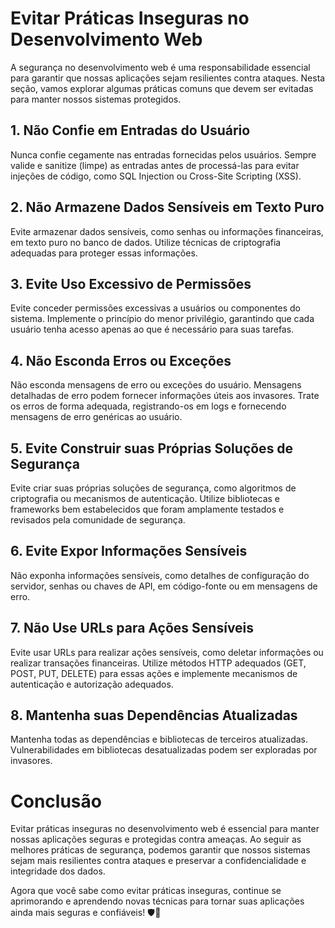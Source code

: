 # Evitar Práticas Inseguras no Desenvolvimento Web

A segurança no desenvolvimento web é uma responsabilidade essencial para garantir que nossas aplicações sejam resilientes contra ataques. Nesta seção, vamos explorar algumas práticas comuns que devem ser evitadas para manter nossos sistemas protegidos.

## 1. Não Confie em Entradas do Usuário
Nunca confie cegamente nas entradas fornecidas pelos usuários. Sempre valide e sanitize (limpe) as entradas antes de processá-las para evitar injeções de código, como SQL Injection ou Cross-Site Scripting (XSS).

## 2. Não Armazene Dados Sensíveis em Texto Puro
Evite armazenar dados sensíveis, como senhas ou informações financeiras, em texto puro no banco de dados. Utilize técnicas de criptografia adequadas para proteger essas informações.

## 3. Evite Uso Excessivo de Permissões
Evite conceder permissões excessivas a usuários ou componentes do sistema. Implemente o princípio do menor privilégio, garantindo que cada usuário tenha acesso apenas ao que é necessário para suas tarefas.

## 4. Não Esconda Erros ou Exceções
Não esconda mensagens de erro ou exceções do usuário. Mensagens detalhadas de erro podem fornecer informações úteis aos invasores. Trate os erros de forma adequada, registrando-os em logs e fornecendo mensagens de erro genéricas ao usuário.

## 5. Evite Construir suas Próprias Soluções de Segurança
Evite criar suas próprias soluções de segurança, como algoritmos de criptografia ou mecanismos de autenticação. Utilize bibliotecas e frameworks bem estabelecidos que foram amplamente testados e revisados pela comunidade de segurança.

## 6. Evite Expor Informações Sensíveis
Não exponha informações sensíveis, como detalhes de configuração do servidor, senhas ou chaves de API, em código-fonte ou em mensagens de erro.

## 7. Não Use URLs para Ações Sensíveis
Evite usar URLs para realizar ações sensíveis, como deletar informações ou realizar transações financeiras. Utilize métodos HTTP adequados (GET, POST, PUT, DELETE) para essas ações e implemente mecanismos de autenticação e autorização adequados.

## 8. Mantenha suas Dependências Atualizadas
Mantenha todas as dependências e bibliotecas de terceiros atualizadas. Vulnerabilidades em bibliotecas desatualizadas podem ser exploradas por invasores.

# Conclusão
Evitar práticas inseguras no desenvolvimento web é essencial para manter nossas aplicações seguras e protegidas contra ameaças. Ao seguir as melhores práticas de segurança, podemos garantir que nossos sistemas sejam mais resilientes contra ataques e preservar a confidencialidade e integridade dos dados.

Agora que você sabe como evitar práticas inseguras, continue se aprimorando e aprendendo novas técnicas para tornar suas aplicações ainda mais seguras e confiáveis! 🛡️🚀